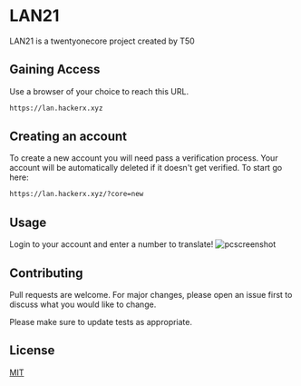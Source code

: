 # LAN21

LAN21 is a twentyonecore project created by T50

## Gaining Access

Use a browser of your choice to reach this URL.

```bash
https://lan.hackerx.xyz
```

## Creating an account

To create a new account you will need pass a verification process. Your account will be automatically deleted if it doesn't get verified. To start go here:
```bash
https://lan.hackerx.xyz/?core=new
```
## Usage

Login to your account and enter a number to translate!
![pcscreenshot](https://i.imgur.com/Pa405BA.png)

## Contributing
Pull requests are welcome. For major changes, please open an issue first to discuss what you would like to change.

Please make sure to update tests as appropriate.

## License
[MIT](https://choosealicense.com/licenses/mit/)